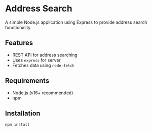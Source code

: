 # Address Search

A simple Node.js application using Express to provide address search functionality.

## Features

- REST API for address searching
- Uses `express` for server
- Fetches data using `node-fetch`

## Requirements

- Node.js (v16+ recommended)
- npm

## Installation

```bash
npm install